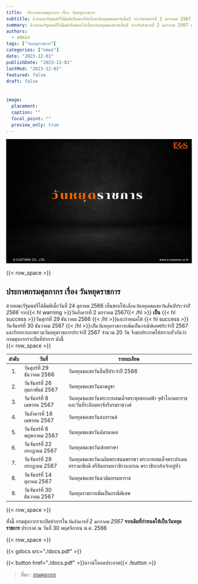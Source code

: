 ```yaml
---
title: 	ประกาศกรมศุลกากร เรื่อง วันหยุดราชการ
subtitle: ด้วยคณะรัฐมนตรีได้มีมติเห็นชอบให้เลื่อนวันหยุดชดเชยวันสิ้นปี จากวันอังคารที่ 2 มกราคม 2567 เป็นวันศุกร์ที่ 29 ธันวาคม 2566 และกำหนดให้ วันจันทร์ที่ 30 ธันวาคม 2567 เป็นวันหยุดราชการเพิ่มเป็นกรณีพิเศษ ประจำปี 2567 และรับทราบภาพรวม วันหยุดราชการประจำปี 2567 จำนวน 20 วัน 
summary: ด้วยคณะรัฐมนตรีได้มีมติเห็นชอบให้เลื่อนวันหยุดชดเชยวันสิ้นปี จากวันอังคารที่ 2 มกราคม 2567 เป็นวันศุกร์ที่ 29 ธันวาคม 2566 และกำหนดให้ วันจันทร์ที่ 30 ธันวาคม 2567 เป็นวันหยุดราชการเพิ่มเป็นกรณีพิเศษ ประจำปี 2567 และรับทราบภาพรวม วันหยุดราชการประจำปี 2567 จำนวน 20 วัน 
authors:
  - admin
tags: ["วันหยุดราชการ"]
categories: ["news"]
date: "2023-12-01"
publishDate: "2023-12-01"
lastMod: "2023-12-01"
featured: false
draft: false


image:
  placement:
  caption: ""
  focal_point: ""
  preview_only: true
---
```


![](featured.png)

{{< row_space >}}

## ประกาศกรมศุลกากร เรื่อง วันหยุดราชการ


ด้วยคณะรัฐมนตรีได้มีมติเมื่อวันที่ 24 ตุลาคม 2566 เห็นชอบให้*เลื่อนวันหยุดชดเชยวันสิ้นปีประจำปี 2566* จาก{{< hl warning >}}วันอังคารที่ 2 มกราคม 2567{{< /hl >}} **เป็น** {{< hl success >}}วันศุกร์ที่ 29 ธันวาคม 2566 {{< /hl >}}และกำหนดให้ {{< hl success >}}วันจันทร์ที่ 30 ธันวาคม 2567 {{< /hl >}}*เป็นวันหยุดราชการเพิ่มเป็นกรณีพิเศษ*ประจำปี 2567 และรับทราบภาพรวมวันหยุดราชการประจำปี 2567 จำนวน 20 วัน จึงขอประกาศให้ทราบทั่วกันว่า กรมศุลกากรจะปิดที่ทำการ ดังนี้  
{{< row_space >}}

| ลำดับ | วันที่ | รายละเอียด  |
|:----:|----------|----------|
|1. |วันศุกร์ที่ 29 ธันวาคม 2566| วันหยุดชดเชยวันสิ้นปีประจำปี 2566 |
|2. |วันจันทร์ที่ 26 กุมภาพันธ์ 2567| วันหยุดชดเชยวันมาฆบูชา|
|3. |วันจันทร์ที่ 8 เมษายน 2567 |วันหยุดชดเชยวันพระบาทสมเด็จพระพุทธยอดฟ้า จุฬาโลกมหาราชและวันที่ระลึกมหาจักรีบรมราชวงศ์|
|4.| วันอังคารที่ 16 เมษายน 2567| วันหยุดชดเชยวันสงกรานต์ |
|5.| วันจันทร์ที่ 6 พฤษภาคม 2567| วันหยุดชดเชยวันฉัตรมงคล |
|6. |วันจันทร์ที่ 22 กรกฎาคม 2567| วันหยุดชดเชยวันเข้าพรรษา |
|7. |วันจันทร์ที่ 29 กรกฎาคม 2567| วันหยุดชดเชยวันเฉลิมพระชนมพรรษา พระบาทสมเด็จพระปรเมนทรรามาธิบดี ศรีสินทรมหาวชิราลงกรณ พระวชิรเกล้าเจ้าอยู่หัว |
|8.| วันจันทร์ที่ 14 ตุลาคม 2567|วันหยุดชดเชยวันนวมินทรมหาราช |
|9. |วันจันทร์ที่ 30 ธันวาคม 2567| วันหยุดราชการเพิ่มเป็นกรณีพิเศษ|

{{< row_space >}}

ทั้งนี้ กรมศุลกากรจะเปิดทำการใน*วันอังคารที่ 2 มกราคม 2567* **จากเดิมที่กำหนดให้เป็นวันหยุดราชการ** ประกาศ ณ วันที่ 30 พฤศจิกายน พ.ศ. 2566




{{< row_space >}}

{{< gdocs src="./docs.pdf" >}}


{{< button href="./docs.pdf" >}}ดาวน์โหลดประกาศ{{< /button >}}

> ที่มา : [กรมศุลกากร](https://www.customs.go.th/data_files/754c98857c64e077017a6758985b4532.pdf)
